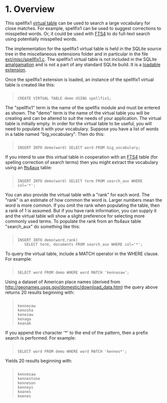 # 1\. Overview


This spellfix1 [virtual table](vtab.html) can be used to search
a large vocabulary for close matches. For example, spellfix1
can be used to suggest corrections to misspelled words. Or,
it could be used with [FTS4](fts3.html#fts4) to do full\-text search using potentially
misspelled words.



The implementation for the spellfix1 virtual table is held in the
SQLite source tree in the miscellaneous extensions folder and in
particular in the file 
[ext/misc/spellfix1\.c](https://www.sqlite.org/src/finfo?name=ext/misc/spellfix.c).
The spellfix1 virtual table is not included in the SQLite [amalgamation](amalgamation.html)
and is not a part of any standard SQLite build. It is a [loadable extension](loadext.html).



Once the spellfix1 extension is loaded, an instance of the spellfix1 
virtual table is created like this:




> ```
> 
> CREATE VIRTUAL TABLE demo USING spellfix1;
> 
> ```


The "spellfix1" term is the name of the spellfix module and must be 
entered as shown. The "demo" term is the
name of the virtual table you will be creating and can be altered
to suit the needs of your application. The virtual table is initially
empty. In order for the virtual table to be useful, you will need to
populate it with your vocabulary. Suppose you
have a list of words in a table named "big\_vocabulary". Then do this:




> ```
> 
> INSERT INTO demo(word) SELECT word FROM big_vocabulary;
> 
> ```


If you intend to use this virtual table in cooperation with an [FTS4](fts3.html#fts4)
table (for spelling correction of search terms) then you might extract
the vocabulary using an [fts4aux](fts3.html#fts4aux) table:




> ```
> 
> INSERT INTO demo(word) SELECT term FROM search_aux WHERE col='*';
> 
> ```


You can also provide the virtual table with a "rank" for each word.
The "rank" is an estimate of how common the word is. Larger numbers
mean the word is more common. If you omit the rank when populating
the table, then a rank of 1 is assumed. But if you have rank 
information, you can supply it and the virtual table will show a
slight preference for selecting more commonly used terms. To
populate the rank from an fts4aux table "search\_aux" do something
like this:




> ```
> 
> INSERT INTO demo(word,rank)
>    SELECT term, documents FROM search_aux WHERE col='*';
> 
> ```


To query the virtual table, include a MATCH operator in the WHERE
clause. For example:




> ```
> 
> SELECT word FROM demo WHERE word MATCH 'kennasaw';
> 
> ```


Using a dataset of American place names (derived from
<http://geonames.usgs.gov/domestic/download_data.htm>) the query above
returns 20 results beginning with:




> ```
> 
> kennesaw
> kenosha
> kenesaw
> kenaga
> keanak
> 
> ```


If you append the character '\*' to the end of the pattern, then
a prefix search is performed. For example:




> ```
> 
> SELECT word FROM demo WHERE word MATCH 'kennes*';
> 
> ```


Yields 20 results beginning with:




> ```
> 
> kennesaw
> kennestone
> kenneson
> kenneys
> keanes
> keenes
> 
> ```


